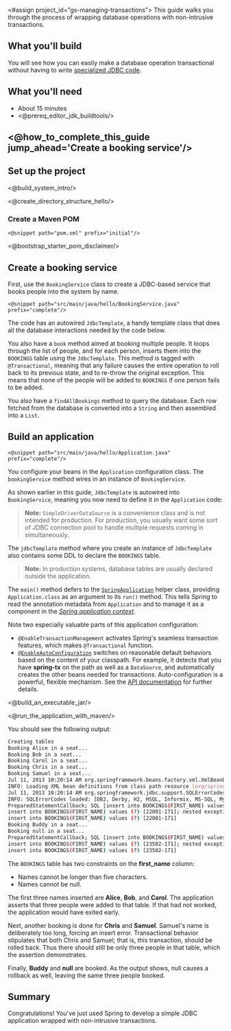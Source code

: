 <#assign project_id="gs-managing-transactions">
This guide walks you through the process of wrapping database operations with non-intrusive transactions.

What you'll build
-----------------

You will see how you can easily make a database operation transactional without having to write [specialized JDBC code](http://docs.oracle.com/javase/tutorial/jdbc/basics/transactions.html#commit_transactions).


What you'll need
----------------

 - About 15 minutes
 - <@prereq_editor_jdk_buildtools/>


## <@how_to_complete_this_guide jump_ahead='Create a booking service'/>


<a name="scratch"></a>
Set up the project
------------------

<@build_system_intro/>

<@create_directory_structure_hello/>

### Create a Maven POM

    <@snippet path="pom.xml" prefix="initial"/>

<@bootstrap_starter_pom_disclaimer/>


<a name="initial"></a>
Create a booking service
------------------------
First, use the `BookingService` class to create a JDBC-based service that books people into the system by name. 

    <@snippet path="src/main/java/hello/BookingService.java" prefix="complete"/>

The code has an autowired `JdbcTemplate`, a handy template class that does all the database interactions needed by the code below.

You also have a `book` method aimed at booking multiple people. It loops through the list of people, and for each person, inserts them into the `BOOKINGS` table using the `JdbcTemplate`. This method is tagged with `@Transactional`, meaning that any failure causes the entire operation to roll back to its previous state, and to re-throw the original exception. This means that none of the people will be added to `BOOKINGS` if one person fails to be added.

You also have a `findAllBookings` method to query the database. Each row fetched from the database is converted into a `String` and then assembled into a `List`.

Build an application
-----------------------
    <@snippet path="src/main/java/hello/Application.java" prefix="complete"/>

You configure your beans in the `Application` configuration class. The `bookingService` method wires in an instance of `BookingService`.

As shown earlier in this guide, `JdbcTemplate` is autowired into `BookingService`, meaning you now need to define it in the `Application` code:
    
> **Note:** `SimpleDriverDataSource` is a convenience class and is _not_ intended for production. For production, you usually want some sort of JDBC connection pool to handle multiple requests coming in simultaneously.

The `jdbcTemplate` method where you create an instance of `JdbcTemplate` also contains some DDL to declare the `BOOKINGS` table.

> **Note:** In production systems, database tables are usually declared outside the application.

The `main()` method defers to the [`SpringApplication`][] helper class, providing `Application.class` as an argument to its `run()` method. This tells Spring to read the annotation metadata from `Application` and to manage it as a component in the _[Spring application context][u-application-context]_.

Note two especially valuable parts of this application configuration:
- `@EnableTransactionManagement` activates Spring's seamless transaction features, which makes `@Transactional` function.
- [`@EnableAutoConfiguration`][] switches on reasonable default behaviors based on the content of your classpath. For example, it detects that you have **spring-tx** on the path as well as a `DataSource`, and automatically creates the other beans needed for transactions. Auto-configuration is a powerful, flexible mechanism. See the [API documentation][`@EnableAutoConfiguration`] for further details.


<@build_an_executable_jar/>

<@run_the_application_with_maven/>

You should see the following output:

```sh
Creating tables
Booking Alice in a seat...
Booking Bob in a seat...
Booking Carol in a seat...
Booking Chris in a seat...
Booking Samuel in a seat...
Jul 11, 2013 10:20:14 AM org.springframework.beans.factory.xml.XmlBeanDefinitionReader loadBeanDefinitions
INFO: Loading XML bean definitions from class path resource [org/springframework/jdbc/support/sql-error-codes.xml]
Jul 11, 2013 10:20:14 AM org.springframework.jdbc.support.SQLErrorCodesFactory <init>
INFO: SQLErrorCodes loaded: [DB2, Derby, H2, HSQL, Informix, MS-SQL, MySQL, Oracle, PostgreSQL, Sybase]
PreparedStatementCallback; SQL [insert into BOOKINGS(FIRST_NAME) values (?)]; Value too long for column "FIRST_NAME VARCHAR(5) NOT NULL": "'Samuel' (6)"; SQL statement:
insert into BOOKINGS(FIRST_NAME) values (?) [22001-171]; nested exception is org.h2.jdbc.JdbcSQLException: Value too long for column "FIRST_NAME VARCHAR(5) NOT NULL": "'Samuel' (6)"; SQL statement:
insert into BOOKINGS(FIRST_NAME) values (?) [22001-171]
Booking Buddy in a seat...
Booking null in a seat...
PreparedStatementCallback; SQL [insert into BOOKINGS(FIRST_NAME) values (?)]; NULL not allowed for column "FIRST_NAME"; SQL statement:
insert into BOOKINGS(FIRST_NAME) values (?) [23502-171]; nested exception is org.h2.jdbc.JdbcSQLException: NULL not allowed for column "FIRST_NAME"; SQL statement:
insert into BOOKINGS(FIRST_NAME) values (?) [23502-171]
```

The `BOOKINGS` table has two constraints on the **first_name** column:
- Names cannot be longer than five characters.
- Names cannot be null.

The first three names inserted are **Alice**, **Bob**, and **Carol**. The application asserts that three people were added to that table. If that had not worked, the application would have exited early.

Next, another booking is done for **Chris** and **Samuel**. Samuel's name is deliberately too long, forcing an insert error. Transactional behavior stipulates that both Chris and Samuel; that is, this transaction, should be rolled back. Thus there should still be only three people in that table, which the assertion demonstrates.

Finally, **Buddy** and **null** are booked. As the output shows, null causes a rollback as well, leaving the same three people booked.

Summary
-------
Congratulations! You've just used Spring to develop a simple JDBC application wrapped with non-intrusive transactions.

[u-application-context]: /understanding/application-context
[`SpringApplication`]: http://static.springsource.org/spring-bootstrap/docs/0.5.0.BUILD-SNAPSHOT/javadoc-api/org/springframework/bootstrap/SpringApplication.html
[`@EnableAutoConfiguration`]: http://static.springsource.org/spring-bootstrap/docs/0.5.0.BUILD-SNAPSHOT/javadoc-api/org/springframework/bootstrap/context/annotation/SpringApplication.html

